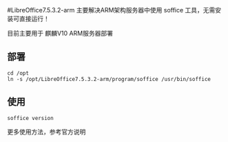 #LibreOffice7.5.3.2-arm
主要解决ARM架构服务器中使用 soffice 工具，无需安装可直接运行！

目前主要用于 麒麟V10 ARM服务器部署



## 部署
```
cd /opt
ln -s /opt/LibreOffice7.5.3.2-arm/program/soffice /usr/bin/soffice
```

## 使用

```
soffice version
```
更多使用方法，参考官方说明